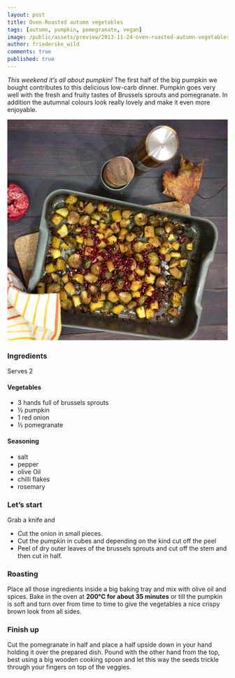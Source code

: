 ```yaml
---
layout: post
title: Oven-Roasted autumn vegetables
tags: [autumn, pumpkin, pomegranate, vegan]
image: /public/assets/preview/2013-11-24-oven-roasted-autumn-vegetables.jpg
author: friederike_wild
comments: true
published: true
---
```


*This weekend it’s all about pumpkin!* The first half of the big pumpkin we bought contributes to this delicious low-carb dinner. Pumpkin goes very well with the fresh and fruity tastes of Brussels sprouts and pomegranate. In addition the autumnal colours look really lovely and make it even more enjoyable.

<!--more-->

![The roasted vegetables](/public/assets/2013-11-24-oven-roasted-autumn-vegetables-result.jpg "The roasted vegetables")

### Ingredients

Serves 2
#### Vegetables
* 3 hands full of brussels sprouts
* ½ pumpkin
* 1 red onion
* ½ pomegranate

#### Seasoning
* salt
* pepper
* olive Oil
* chilli flakes
* rosemary

### Let’s start
Grab a knife and
* Cut the onion in small pieces.
* Cut the pumpkin in cubes and depending on the kind cut off the peel
* Peel of dry outer leaves of the brussels sprouts and cut off the stem and then cut in half.

### Roasting
Place all those ingredients inside a big baking tray and mix with olive oil and spices.
Bake in the oven at **200°C for about 35 minutes** or till the pumpkin is soft and turn over from time to time to give the vegetables a nice crispy brown look from all sides.

### Finish up
Cut the pomegranate in half and place a half upside down in your hand holding it over the prepared dish. 
Pound with the other hand from the top, best using a big wooden cooking spoon and let this way the seeds trickle through your fingers on top of the veggies.

